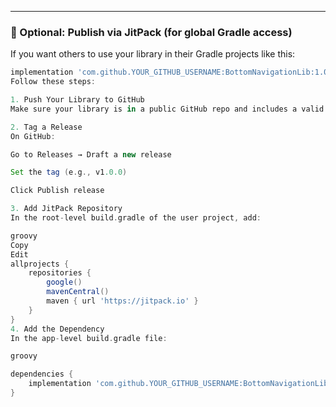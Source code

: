 ---

### 🧪 Optional: Publish via JitPack (for global Gradle access)

If you want others to use your library in their Gradle projects like this:

```groovy
implementation 'com.github.YOUR_GITHUB_USERNAME:BottomNavigationLib:1.0.0'
Follow these steps:

1. Push Your Library to GitHub
Make sure your library is in a public GitHub repo and includes a valid build.gradle.

2. Tag a Release
On GitHub:

Go to Releases → Draft a new release

Set the tag (e.g., v1.0.0)

Click Publish release

3. Add JitPack Repository
In the root-level build.gradle of the user project, add:

groovy
Copy
Edit
allprojects {
    repositories {
        google()
        mavenCentral()
        maven { url 'https://jitpack.io' }
    }
}
4. Add the Dependency
In the app-level build.gradle file:

groovy

dependencies {
    implementation 'com.github.YOUR_GITHUB_USERNAME:BottomNavigationLib:1.0.0'
}

